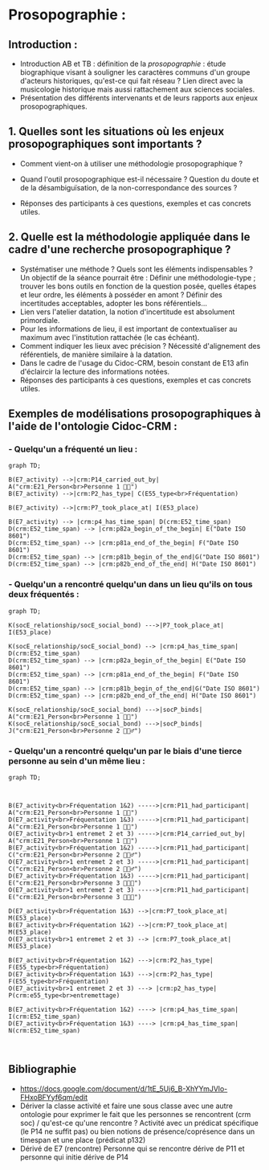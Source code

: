 # **Prosopographie :**  

## Introduction : 

- Introduction AB et TB : définition de la _prosopographie_ : étude biographique visant à souligner les caractères communs d'un groupe d'acteurs historiques, qu'est-ce qui fait réseau ? Lien direct avec la musicologie historique mais aussi rattachement aux sciences sociales. 
- Présentation des différents intervenants et de leurs rapports aux enjeux prosopographiques.

## 1. Quelles sont les situations où les enjeux prosopographiques sont importants ?

- Comment vient-on à utiliser une méthodologie prosopographique ?
- Quand l'outil prosopographique est-il nécessaire ? Question du doute et de la désambiguïsation, de la non-correspondance des sources ?

- Réponses des participants à ces questions, exemples et cas concrets utiles. 

## 2. Quelle est la méthodologie appliquée dans le cadre d'une recherche prosopographique ? 

- Systématiser une méthode ? Quels sont les éléments indispensables ? Un objectif de la séance pourrait être : Définir une méthodologie-type ; trouver les bons outils en fonction de la question posée, quelles étapes et leur ordre, les éléments à posséder en amont ? Définir des incertitudes acceptables, adopter les bons référentiels...
- Lien vers l'atelier datation, la notion d'incertitude est absolument primordiale.
- Pour les informations de lieu, il est important de contextualiser au maximum avec l'institution rattachée (le cas échéant).
- Comment indiquer les lieux avec précision ? Nécessité d'alignement des référentiels, de manière similaire à la datation.
- Dans le cadre de l'usage du Cidoc-CRM, besoin constant de E13 afin d'éclaircir la lecture des informations notées.
- Réponses des participants à ces questions, exemples et cas concrets utiles.

## Exemples de modélisations prosopographiques à l'aide de l'ontologie Cidoc-CRM :

### - Quelqu'un a fréquenté un lieu :
  
```mermaid
graph TD;

B(E7_activity) -->|crm:P14_carried_out_by| A("crm:E21_Person<br>Personne 1 👩🏼")
B(E7_activity) -->|crm:P2_has_type| C(E55_type<br>Fréquentation)

B(E7_activity) -->|crm:P7_took_place_at| I(E53_place)

B(E7_activity) --> |crm:p4_has_time_span| D(crm:E52_time_span)
D(crm:E52_time_span) --> |crm:p82a_begin_of_the_begin| E("Date ISO 8601")
D(crm:E52_time_span) --> |crm:p81a_end_of_the_begin| F("Date ISO 8601")
D(crm:E52_time_span) --> |crm:p81b_begin_of_the_end|G("Date ISO 8601")
D(crm:E52_time_span) --> |crm:p82b_end_of_the_end| H("Date ISO 8601")
```
### - Quelqu'un a rencontré quelqu'un dans un lieu qu'ils on tous deux fréquentés :
  
```mermaid
graph TD;

K(socE_relationship/socE_social_bond) --->|P7_took_place_at| I(E53_place)

K(socE_relationship/socE_social_bond) --> |crm:p4_has_time_span| D(crm:E52_time_span)
D(crm:E52_time_span) --> |crm:p82a_begin_of_the_begin| E("Date ISO 8601")
D(crm:E52_time_span) --> |crm:p81a_end_of_the_begin| F("Date ISO 8601")
D(crm:E52_time_span) --> |crm:p81b_begin_of_the_end|G("Date ISO 8601")
D(crm:E52_time_span) --> |crm:p82b_end_of_the_end| H("Date ISO 8601")

K(socE_relationship/socE_social_bond) --->|socP_binds| A("crm:E21_Person<br>Personne 1 👩🏼")
K(socE_relationship/socE_social_bond) --->|socP_binds| J("crm:E21_Person<br>Personne 2 🧔🏻‍♂️")

```

### - Quelqu'un a rencontré quelqu'un par le biais d'une tierce personne au sein d'un même lieu :

```mermaid
graph TD;



B(E7_activity<br>Fréquentation 1&2) ----->|crm:P11_had_participant| A("crm:E21_Person<br>Personne 1 👩🏼")
D(E7_activity<br>Fréquentation 1&3) ----->|crm:P11_had_participant| A("crm:E21_Person<br>Personne 1 👩🏼")
O(E7_activity<br>1 entremet 2 et 3) ----->|crm:P14_carried_out_by| A("crm:E21_Person<br>Personne 1 👩🏼")
B(E7_activity<br>Fréquentation 1&2) ----->|crm:P11_had_participant| C("crm:E21_Person<br>Personne 2 🧔🏻‍♂️")
O(E7_activity<br>1 entremet 2 et 3) ----->|crm:P11_had_participant| C("crm:E21_Person<br>Personne 2 🧔🏻‍♂️")
D(E7_activity<br>Fréquentation 1&3) ----->|crm:P11_had_participant| E("crm:E21_Person<br>Personne 3 👩🏻‍🦰")
O(E7_activity<br>1 entremet 2 et 3) ----->|crm:P11_had_participant| E("crm:E21_Person<br>Personne 3 👩🏻‍🦰")

D(E7_activity<br>Fréquentation 1&3) -->|crm:P7_took_place_at| M(E53_place)
B(E7_activity<br>Fréquentation 1&2) -->|crm:P7_took_place_at| M(E53_place)
O(E7_activity<br>1 entremet 2 et 3) --> |crm:P7_took_place_at| M(E53_place)

B(E7_activity<br>Fréquentation 1&2) --->|crm:P2_has_type| F(E55_type<br>Fréquentation)
D(E7_activity<br>Fréquentation 1&3) --->|crm:P2_has_type| F(E55_type<br>Fréquentation)
O(E7_activity<br>1 entremet 2 et 3) ---> |crm:p2_has_type| P(crm:e55_type<br>entremettage)

B(E7_activity<br>Fréquentation 1&2) ----> |crm:p4_has_time_span| I(crm:E52_time_span)
D(E7_activity<br>Fréquentation 1&3) ----> |crm:p4_has_time_span| N(crm:E52_time_span)



```

## Bibliographie

- https://docs.google.com/document/d/1tE_5Uj6_B-XhYYmJVlo-FHxoBFYyf6qm/edit
- Dériver la classe activité et faire une sous classe avec une autre ontologie pour exprimer le fait que les personnes se rencontrent (crm soc) / qu'est-ce qu'une rencontre ? Activité avec un prédicat spécifique (le P14 ne suffit pas) ou bien notions de présence/coprésence dans un timespan et une place (prédicat p132)
- Dérivé de E7 (rencontre) Personne qui se rencontre dérive de P11 et personne qui initie dérive de P14



